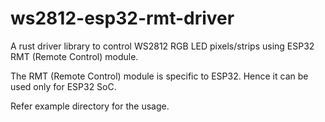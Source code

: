 # ws2812-esp32-rmt-driver

A rust driver library to control WS2812 RGB LED pixels/strips
using ESP32 RMT (Remote Control) module.

The RMT (Remote Control) module is specific to ESP32.
Hence it can be used only for ESP32 SoC.

Refer example directory for the usage.

